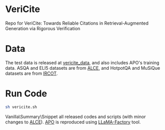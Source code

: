 # VeriCite
Repo for VeriCite: Towards Reliable Citations in Retrieval-Augmented Generation via Rigorous Verification

# Data
The test data is released at [vericite_data](https://send.now/s/734H/vericite_data), and also includes APO's training data.
ASQA and ELI5 datasets are from [ALCE](https://github.com/princeton-nlp/ALCE), and HotpotQA and MuSiQue datasets are from [IRCOT](https://github.com/stonybrooknlp/ircot).

# Run Code
```bash
sh vericite.sh
```
Vanilla\Summary\Snippet all released codes and scripts (with minor changes to [ALCE](https://github.com/princeton-nlp/ALCE)).
[APO](https://github.com/HITsz-TMG/ATG-PO) is reproduced using [LLaMA-Factory](https://github.com/hiyouga/LLaMA-Factory) tool.
